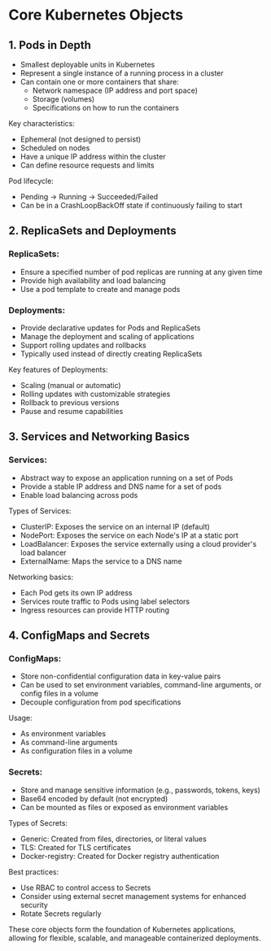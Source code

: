 # Core Kubernetes Objects

## 1. Pods in Depth

- Smallest deployable units in Kubernetes
- Represent a single instance of a running process in a cluster
- Can contain one or more containers that share:
  - Network namespace (IP address and port space)
  - Storage (volumes)
  - Specifications on how to run the containers

Key characteristics:
- Ephemeral (not designed to persist)
- Scheduled on nodes
- Have a unique IP address within the cluster
- Can define resource requests and limits

Pod lifecycle:
- Pending → Running → Succeeded/Failed
- Can be in a CrashLoopBackOff state if continuously failing to start

## 2. ReplicaSets and Deployments

### ReplicaSets:

- Ensure a specified number of pod replicas are running at any given time
- Provide high availability and load balancing
- Use a pod template to create and manage pods

### Deployments:

- Provide declarative updates for Pods and ReplicaSets
- Manage the deployment and scaling of applications
- Support rolling updates and rollbacks
- Typically used instead of directly creating ReplicaSets

Key features of Deployments:
- Scaling (manual or automatic)
- Rolling updates with customizable strategies
- Rollback to previous versions
- Pause and resume capabilities

## 3. Services and Networking Basics

### Services:

- Abstract way to expose an application running on a set of Pods
- Provide a stable IP address and DNS name for a set of pods
- Enable load balancing across pods

Types of Services:
- ClusterIP: Exposes the service on an internal IP (default)
- NodePort: Exposes the service on each Node's IP at a static port
- LoadBalancer: Exposes the service externally using a cloud provider's load balancer
- ExternalName: Maps the service to a DNS name

Networking basics:
- Each Pod gets its own IP address
- Services route traffic to Pods using label selectors
- Ingress resources can provide HTTP routing

## 4. ConfigMaps and Secrets

### ConfigMaps:

- Store non-confidential configuration data in key-value pairs
- Can be used to set environment variables, command-line arguments, or config files in a volume
- Decouple configuration from pod specifications

Usage:
- As environment variables
- As command-line arguments
- As configuration files in a volume

### Secrets:

- Store and manage sensitive information (e.g., passwords, tokens, keys)
- Base64 encoded by default (not encrypted)
- Can be mounted as files or exposed as environment variables

Types of Secrets:
- Generic: Created from files, directories, or literal values
- TLS: Created for TLS certificates
- Docker-registry: Created for Docker registry authentication

Best practices:
- Use RBAC to control access to Secrets
- Consider using external secret management systems for enhanced security
- Rotate Secrets regularly

These core objects form the foundation of Kubernetes applications, allowing for flexible, scalable, and manageable containerized deployments.